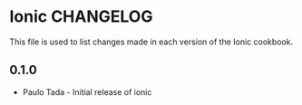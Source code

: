 Ionic CHANGELOG
===============

This file is used to list changes made in each version of the Ionic cookbook.

0.1.0
-----

- Paulo Tada - Initial release of ionic

